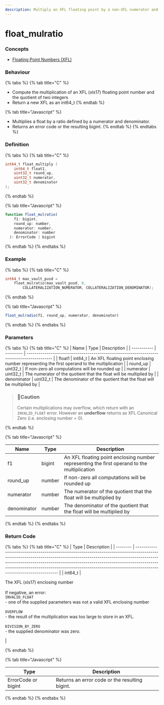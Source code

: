 ```yaml
---
description: Multiply an XFL floating point by a non-XFL numerator and denominator
---
```


# float\_mulratio

### Concepts

* [Floating Point Numbers (XFL)](../../../concepts/floating-point-numbers-xfl.md)

### Behaviour

{% tabs %}
{% tab title="C" %}
* Compute the multiplication of an XFL (xls17) floating point number and the quotient of two integers
* Return a new XFL as an int64\_t
{% endtab %}

{% tab title="Javascript" %}
* Multiplies a float by a ratio defined by a numerator and denominator.
* Returns an error code or the resulting bigint.
{% endtab %}
{% endtabs %}

### Definition

{% tabs %}
{% tab title="C" %}
```c
int64_t float_multiply (
    int64_t float1,
    uint32_t round_up,
    uint32_t numerator,
    uint32_t denominator
);
```


{% endtab %}

{% tab title="Javascript" %}
```javascript
function float_mulratio(
    f1: bigint,
    round_up: number,
    numerator: number,
    denominator: number
  ): ErrorCode | bigint
```
{% endtab %}
{% endtabs %}



### Example

{% tabs %}
{% tab title="C" %}
```c
int64_t max_vault_pusd =
    float_mulratio(max_vault_pusd, 0,
        COLLATERALIZATION_NUMERATOR, COLLATERALIZATION_DENOMINATOR);
```
{% endtab %}

{% tab title="Javascript" %}
```javascript
float_mulradio(f1, round_up, numerator, denominator)
```
{% endtab %}
{% endtabs %}



### Parameters

{% tabs %}
{% tab title="C" %}
| Name        | Type      | Description                                                                                 |
| ----------- | --------- | ------------------------------------------------------------------------------------------- |
| float1      | int64\_t  | An XFL floating point enclosing number representing the first operand to the multiplication |
| round\_up   | uint32\_t | If non-zero all computations will be rounded up                                             |
| numerator   | uint32\_t | The numerator of the quotient that the float will be multiplied by                          |
| denominator | uint32\_t | The denominator of the quotient that the float will be multiplied by                        |

> ### 🚧Caution
>
> Certain multiplications may overflow, which return with an `INVALID_FLOAT` error. However an **underflow** returns as XFL Canonical Zero (i.e. enclosing number = 0).


{% endtab %}

{% tab title="Javascript" %}


| Name        | Type   | Description                                                                                 |
| ----------- | ------ | ------------------------------------------------------------------------------------------- |
| f1          | bigint | An XFL floating point enclosing number representing the first operand to the multiplication |
| round\_up   | number | If non-zero all computations will be rounded up                                             |
| numerator   | number | The numerator of the quotient that the float will be multiplied by                          |
| denominator | number | The denominator of the quotient that the float will be multiplied by                        |
{% endtab %}
{% endtabs %}



### Return Code

{% tabs %}
{% tab title="C" %}
| Type     | Description                                                                                                                                                                                                                                                                                                                                                    |
| -------- | -------------------------------------------------------------------------------------------------------------------------------------------------------------------------------------------------------------------------------------------------------------------------------------------------------------------------------------------------------------- |
| int64\_t | <p>The XFL (xls17) enclosing number<br><br>If negative, an error:<br><code>INVALID_FLOAT</code><br>- one of the supplied parameters was not a valid XFL enclosing number<br><br><code>OVERFLOW</code><br>- the result of the multiplication was too large to store in an XFL.<br><br><code>DIVISION_BY_ZERO</code><br>- the supplied denominator was zero.</p> |


{% endtab %}

{% tab title="Javascript" %}


| Type                | Description                                    |
| ------------------- | ---------------------------------------------- |
| ErrorCode or bigint | Returns an error code or the resulting bigint. |
{% endtab %}
{% endtabs %}

